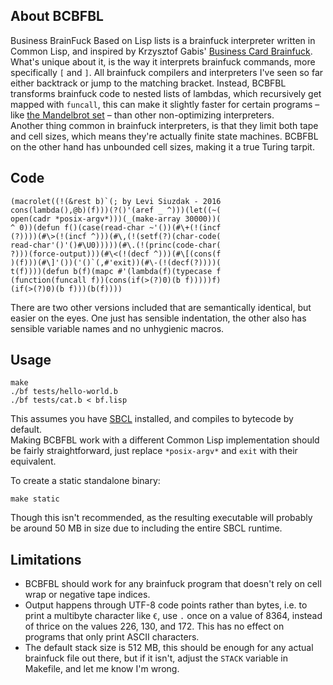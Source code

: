 ## About BCBFBL
Business BrainFuck Based on Lisp lists is a brainfuck interpreter written in Common Lisp, and inspired by Krzysztof Gabis' [Business Card Brainfuck](https://github.com/kgabis/business-card-brainfuck).  
What's unique about it, is the way it interprets brainfuck commands, more specifically `[` and `]`. All brainfuck compilers and interpreters I've seen so far either backtrack or jump to the matching bracket. Instead, BCBFBL transforms brainfuck code to nested lists of lambdas, which recursively get mapped with `funcall`, this can make it slightly faster for certain programs – like [the Mandelbrot set](http://esoteric.sange.fi/brainfuck/utils/mandelbrot/mandelbrot.b) – than other non-optimizing interpreters.  
Another thing common in brainfuck interpreters, is that they limit both tape and cell sizes, which means they're actually finite state machines. BCBFBL on the other hand has unbounded cell sizes, making it a true Turing tarpit.

## Code
```Lisp
(macrolet((!(&rest b)`(; by Levi Siuzdak - 2016
cons(lambda(),@b)(f)))(?()'(aref _ ^)))(let((~(
open(cadr *posix-argv*)))(_(make-array 30000))(
^ 0))(defun f()(case(read-char ~'())(#\+(!(incf
(?))))(#\>(!(incf ^)))(#\,(!(setf(?)(char-code(
read-char'()'()#\U0)))))(#\.(!(princ(code-char(
?)))(force-output)))(#\<(!(decf ^)))(#\[(cons(f
)(f)))(#\]'())('()`(,#'exit))(#\-(!(decf(?))))(
t(f))))(defun b(f)(mapc #'(lambda(f)(typecase f
(function(funcall f))(cons(if(>(?)0)(b f)))))f)
(if(>(?)0)(b f)))(b(f))))
```
There are two other versions included that are semantically identical, but easier on the eyes. One just has sensible indentation, the other also has sensible variable names and no unhygienic macros.

## Usage
```
make
./bf tests/hello-world.b
./bf tests/cat.b < bf.lisp
```
This assumes you have [SBCL](http://www.sbcl.org) installed, and compiles to bytecode by default.  
Making BCBFBL work with a different Common Lisp implementation should be fairly straightforward, just replace `*posix-argv*` and `exit` with their equivalent.

To create a static standalone binary:  
```
make static
```
Though this isn't recommended, as the resulting executable will probably be around 50 MB in size due to including the entire SBCL runtime.

## Limitations
- BCBFBL should work for any brainfuck program that doesn't rely on cell wrap or negative tape indices.  
- Output happens through UTF-8 code points rather than bytes, i.e. to print a multibyte character like `€`, use `.` once on a value of 8364, instead of thrice on the values 226, 130, and 172. This has no effect on programs that only print ASCII characters.  
- The default stack size is 512 MB, this should be enough for any actual brainfuck file out there, but if it isn't, adjust the `STACK` variable in Makefile, and let me know I'm wrong.
